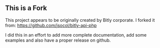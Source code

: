 ## This is a Fork

This project appears to be originally created by Bitly corporate.  I forked it from: https://github.com/jsocol/bitly-api-php

I did this in an effort to add more complete documentation, add some examples and also have a proper release on github.

